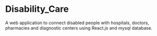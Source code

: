 # Disability_Care

A web application to connect disabled people with hospitals, doctors, pharmacies and diagnostic centers using React.js and mysql database.
